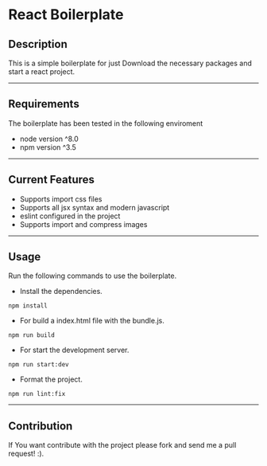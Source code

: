 # React Boilerplate

## Description

This is a simple boilerplate for just Download the necessary packages and start a react project.

---

## Requirements

The boilerplate has been tested in the following enviroment

- node version ^8.0
- npm version ^3.5

---

## Current Features

- Supports import css files
- Supports all jsx syntax and modern javascript
- eslint configured in the project
- Supports import and compress images

---

## Usage

Run the following commands to use the boilerplate.

- Install the dependencies.

```
npm install
```

- For build a index.html file with the bundle.js.

```
npm run build
```

- For start the development server.

```
npm run start:dev
```

- Format the project.

```
npm run lint:fix
```

---

## Contribution

If You want contribute with the project please fork and send me a pull request! :).
